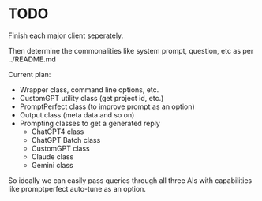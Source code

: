 # TODO

Finish each major client seperately.

Then determine the commonalities like system prompt, question, etc as per ../README.md

Current plan:

* Wrapper class, command line options, etc.
* CustomGPT utility class (get project id, etc.)
* PromptPerfect class (to improve prompt as an option)
* Output class (meta data and so on)
* Prompting classes to get a generated reply
  * ChatGPT4 class
  * ChatGPT Batch class
  * CustomGPT class
  * Claude class
  * Gemini class

So ideally we can easily pass queries through all three AIs with capabilities like promptperfect auto-tune as an option.